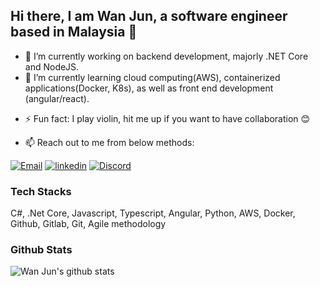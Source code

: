 ## Hi there, I am Wan Jun, a software engineer based in Malaysia 👋

<!--
**wanjuntham/wanjuntham** is a ✨ _special_ ✨ repository because its `README.md` (this file) appears on your GitHub profile.
-->

- 🔭 I’m currently working on backend development, majorly .NET Core and NodeJS.
- 🌱 I’m currently learning cloud computing(AWS), containerized applications(Docker, K8s), as well as front end development (angular/react).
<!--- 👯 I’m looking to collaborate on 
- 🤔 I’m looking for help with ...
- 💬 Ask me about ...
-->
<!-- 😄 Pronouns: ... -->
- ⚡ Fun fact: I play violin, hit me up if you want to have collaboration 😊


- 📫 Reach out to me from below methods:

[![Email](https://img.shields.io/endpoint?style=for-the-badge&url=https%3A%2F%2Fpastebin.com%2Fraw%2FjscaHKZH)](mailto:wanjuntham@gmail.com)
[![linkedin](https://img.shields.io/endpoint?url=https%3A%2F%2Fpastebin.com%2Fraw%2FGVh309Qg&style=for-the-badge)](https://www.linkedin.com/in/wanjuntham)
[![Discord](https://img.shields.io/endpoint?style=for-the-badge&url=https%3A%2F%2Fpastebin.com%2Fraw%2FxyBKpN0P)](https://discord.com)

### Tech Stacks

C#, .Net Core, Javascript, Typescript, Angular, Python, AWS, Docker, Github, Gitlab, Git, Agile methodology

### Github Stats

![Wan Jun's github stats](https://github-readme-stats.vercel.app/api?username=wanjuntham&count_private=true&show_icons=true)
